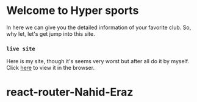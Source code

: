 # Welcome to Hyper sports 

In here we can give you the detailed information of your favorite club. So, why let, let's get jump into this site.


### `live site`

Here is my site, though it's seems very worst but after all do it by myself.\
Click [here](https://xenodochial-blackwell-703927.netlify.app/club/133619) to view it in the browser.


# react-router-Nahid-Eraz